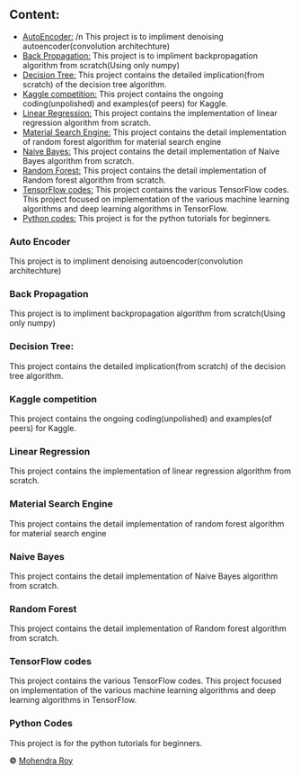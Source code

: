 ## Content:
* [AutoEncoder:](https://github.com/mohendra/My_Projects/tree/master/AutoEncoder)
/n This project is to impliment denoising autoencoder(convolution architechture)
* [Back Propagation:](https://github.com/mohendra/My_Projects/tree/master/BackPropa)
This project is to impliment backpropagation algorithm from scratch(Using only numpy)
* [Decision Tree:](https://github.com/mohendra/My_Projects/tree/master/Decision_Tree)
This project contains the detailed implication(from scratch) of the decision tree algorithm.
* [Kaggle competition:](https://github.com/mohendra/My_Projects/tree/master/Kaggle)
This project contains the ongoing coding(unpolished) and examples(of peers) for Kaggle. 
* [Linear Regression:](https://github.com/mohendra/My_Projects/tree/master/LR)
This project contains the implementation of linear regression algorithm from scratch.
* [Material Search Engine:](https://github.com/mohendra/My_Projects/tree/master/Material_Search_Engine)
This project contains the detail implementation of random forest algorithm for material search engine
* [Naive Bayes:](https://github.com/mohendra/My_Projects/tree/master/Naive_Bayes)
This project contains the detail implementation of Naive Bayes algorithm from scratch. 
* [Random Forest:](https://github.com/mohendra/My_Projects/tree/master/Random_Forest)
This project contains the detail implementation of Random forest algorithm from scratch. 
* [TensorFlow codes:](https://github.com/mohendra/My_Projects/tree/master/TF)
This project contains the various TensorFlow codes. This project focused on implementation of the various machine learning algorithms and deep learning algorithms in TensorFlow.
* [Python codes:](https://github.com/mohendra/My_Projects/tree/master/python)
This project is for the python tutorials for beginners.


### Auto Encoder
This project is to impliment denoising autoencoder(convolution architechture)

### Back Propagation
This project is to impliment backpropagation algorithm from scratch(Using only numpy)

### Decision Tree:
This project contains the detailed implication(from scratch) of the decision tree algorithm.

### Kaggle competition
This project contains the ongoing coding(unpolished) and examples(of peers) for Kaggle. 

### Linear Regression
This project contains the implementation of linear regression algorithm from scratch.

### Material Search Engine

This project contains the detail implementation of random forest algorithm for material search engine

### Naive Bayes
This project contains the detail implementation of Naive Bayes algorithm from scratch. 

### Random Forest
This project contains the detail implementation of Random forest algorithm from scratch. 

### TensorFlow codes
This project contains the various TensorFlow codes. This project focused on implementation of the various machine learning algorithms and deep learning algorithms in TensorFlow.

### Python Codes
This project is for the python tutorials for beginners.










**&copy;** [Mohendra Roy](https://scholar.google.co.in/citations?user=pTdyt0YAAAAJ&hl=en)

